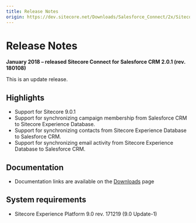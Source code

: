 ```yaml
---
title: Release Notes
origin: https://dev.sitecore.net/Downloads/Salesforce_Connect/2x/Sitecore_Connect_for_Salesforce_CRM_201/Release_Notes
---
```


# Release Notes

**January 2018 – released Sitecore Connect for Salesforce CRM 2.0.1 (rev. 180108)**

This is an update release.

## Highlights

-   Support for Sitecore 9.0.1
-   Support for synchronizing campaign membership from Salesforce CRM to Sitecore Experience Database.
-   Support for synchronizing contacts from Sitecore Experience Database to Salesforce CRM.
-   Support for synchronizing email activity from Sitecore Experience Database to Salesforce CRM.

## Documentation

-   Documentation links are available on the [Downloads](/downloads/Salesforce_Connect/2x/Sitecore_Connect_for_Salesforce_CRM_201) page

## System requirements

-   Sitecore Experience Platform 9.0 rev. 171219 (9.0 Update-1)